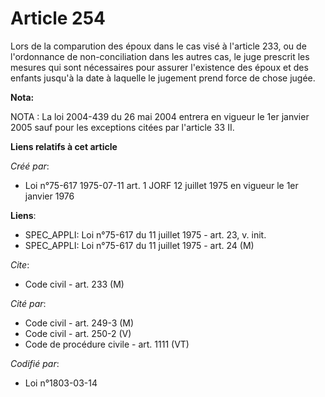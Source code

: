 # Article 254

Lors de la comparution des époux dans le cas visé à l'article 233, ou de l'ordonnance de non-conciliation dans les autres
cas, le juge prescrit les mesures qui sont nécessaires pour assurer l'existence des époux et des enfants jusqu'à la date à
laquelle le jugement prend force de chose jugée.

**Nota:**

NOTA : La loi 2004-439 du 26 mai 2004 entrera en vigueur le 1er janvier 2005 sauf pour les exceptions citées par l'article 33
II.

**Liens relatifs à cet article**

_Créé par_:

  - Loi n°75-617 1975-07-11 art. 1 JORF 12 juillet 1975 en vigueur le 1er janvier 1976

**Liens**:

  - SPEC_APPLI: Loi n°75-617 du 11 juillet 1975 - art. 23, v. init.
  - SPEC_APPLI: Loi n°75-617 du 11 juillet 1975 - art. 24 (M)

_Cite_:

  - Code civil - art. 233 (M)

_Cité par_:

  - Code civil - art. 249-3 (M)
  - Code civil - art. 250-2 (V)
  - Code de procédure civile - art. 1111 (VT)

_Codifié par_:

  - Loi n°1803-03-14
